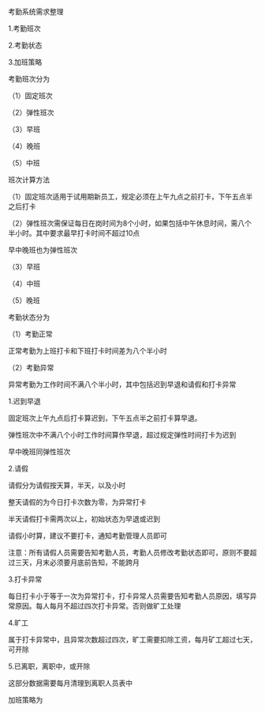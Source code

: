考勤系统需求整理

1.考勤班次

2.考勤状态

3.加班策略


考勤班次分为

（1）固定班次

（2）弹性班次

（3）早班

（4）晚班

（5）中班


班次计算方法

（1）固定班次适用于试用期新员工，规定必须在上午九点之前打卡，下午五点半之后打卡

（2）弹性班次需保证每日在岗时间为8个小时，如果包括中午休息时间，需八个半小时。其中要求最早打卡时间不超过10点

早中晚班也为弹性班次

（3）早班

（4）中班

（5）晚班



考勤状态分为

（1）考勤正常

正常考勤为上班打卡和下班打卡时间差为八个半小时

（2）考勤异常

异常考勤为工作时间不满八个半小时，其中包括迟到早退和请假和打卡异常

1.迟到早退

固定班次上午九点后打卡算迟到，下午五点半之前打卡算早退。

弹性班次中不满八个小时工作时间算作早退，超过规定弹性时间打卡为迟到

早中晚班同弹性班次

2.请假

请假分为请假按天算，半天，以及小时

整天请假的为今日打卡次数为零，为异常打卡

半天请假打卡需两次以上，初始状态为早退或迟到

请假小时算，建议不要打卡，通知考勤管理人员即可

注意：所有请假人员需要告知考勤人员，考勤人员修改考勤状态即可，原则不要超过三天，月末必须要月底前告知，不能跨月

3.打卡异常

每日打卡小于等于一次为异常打卡，打卡异常人员需要告知考勤人员原因，填写异常原因。每人每月不超过四次打卡异常。否则做旷工处理

4.旷工

属于打卡异常中，且异常次数超过四次，旷工需要扣除工资，每月矿工超过七天，可开除

5.已离职，离职中，或开除

这部分数据需要每月清理到离职人员表中


加班策略为

